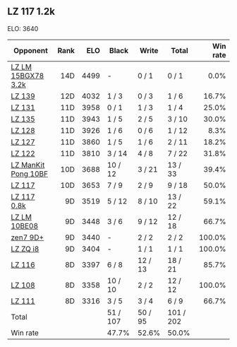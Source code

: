 ## LZ 117 1.2k ##

ELO: 3640

Opponent | Rank | ELO | Black | Write | Total | Win rate
---------|-----:|----:|-------|-------|-------|-------:
[LZ LM 15BGX78 3.2k](LZ%20LM%2015BGX78%203.2k.md) | 14D | 4499 | - | 0 / 1 | 0 / 1 | 0.0%
[LZ 139](LZ%20139.md) | 12D | 4032 | 1 / 3 | 0 / 3 | 1 / 6 | 16.7%
[LZ 131](LZ%20131.md) | 11D | 3958 | 0 / 1 | 1 / 3 | 1 / 4 | 25.0%
[LZ 135](LZ%20135.md) | 11D | 3943 | 1 / 5 | 2 / 5 | 3 / 10 | 30.0%
[LZ 128](LZ%20128.md) | 11D | 3926 | 1 / 6 | 0 / 6 | 1 / 12 | 8.3%
[LZ 127](LZ%20127.md) | 11D | 3860 | 1 / 5 | 1 / 6 | 2 / 11 | 18.2%
[LZ 122](LZ%20122.md) | 11D | 3810 | 3 / 14 | 4 / 8 | 7 / 22 | 31.8%
[LZ ManKit Pong 10BF](LZ%20ManKit%20Pong%2010BF.md) | 10D | 3688 | 10 / 12 | 3 / 21 | 13 / 33 | 39.4%
[LZ 117](LZ%20117.md) | 10D | 3653 | 7 / 9 | 2 / 9 | 9 / 18 | 50.0%
[LZ 117 0.8k](LZ%20117%200.8k.md) | 9D | 3519 | 5 / 12 | 8 / 10 | 13 / 22 | 59.1%
[LZ LM 10BE08](LZ%20LM%2010BE08.md) | 9D | 3448 | 3 / 6 | 9 / 12 | 12 / 18 | 66.7%
[zen7 9D+](zen7%209D+.md) | 9D | 3440 | - | 2 / 2 | 2 / 2 | 100.0%
[LZ ZQ i8](LZ%20ZQ%20i8.md) | 9D | 3404 | - | 1 / 1 | 1 / 1 | 100.0%
[LZ 116](LZ%20116.md) | 8D | 3397 | 6 / 8 | 12 / 13 | 18 / 21 | 85.7%
[LZ 108](LZ%20108.md) | 8D | 3358 | 10 / 10 | 2 / 2 | 12 / 12 | 100.0%
[LZ 111](LZ%20111.md) | 8D | 3316 | 3 / 5 | 3 / 4 | 6 / 9 | 66.7%
Total | | | 51 / 107 | 50 / 95 | 101 / 202 | 
Win rate| | | 47.7% | 52.6% | 50.0% | 
